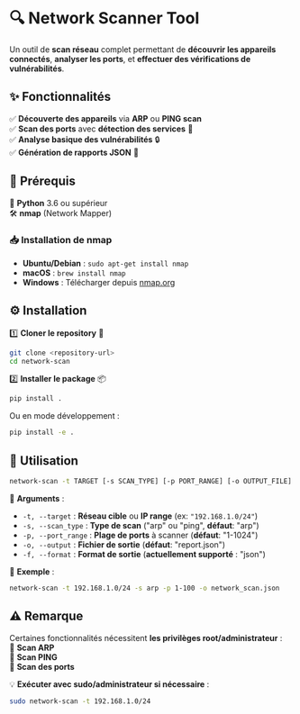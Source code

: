 # 🔍 Network Scanner Tool  

Un outil de **scan réseau** complet permettant de **découvrir les appareils connectés**, **analyser les ports**, et **effectuer des vérifications de vulnérabilités**.  

## ✨ Fonctionnalités  

✅ **Découverte des appareils** via **ARP** ou **PING scan**  
✅ **Scan des ports** avec **détection des services** 🔌  
✅ **Analyse basique des vulnérabilités** 🔒  
✅ **Génération de rapports JSON** 📄  

## 📌 Prérequis  

🐍 **Python** 3.6 ou supérieur  
🛠️ **nmap** (Network Mapper)  

### 📥 Installation de nmap  

- **Ubuntu/Debian** : `sudo apt-get install nmap`  
- **macOS** : `brew install nmap`  
- **Windows** : Télécharger depuis [nmap.org](https://nmap.org/download.html)  

## ⚙️ Installation  

1️⃣ **Cloner le repository** 🔽  
```bash
git clone <repository-url>
cd network-scan
```

2️⃣ **Installer le package** 📦  
```bash
pip install .
```
Ou en mode développement :  
```bash
pip install -e .
```

## 🚀 Utilisation  

```bash
network-scan -t TARGET [-s SCAN_TYPE] [-p PORT_RANGE] [-o OUTPUT_FILE] [-f FORMAT]
```

📌 **Arguments** :  
- `-t, --target` : **Réseau cible** ou **IP range** (ex: `"192.168.1.0/24"`)  
- `-s, --scan_type` : **Type de scan** ("arp" ou "ping", **défaut**: "arp")  
- `-p, --port_range` : **Plage de ports** à scanner (**défaut**: "1-1024")  
- `-o, --output` : **Fichier de sortie** (**défaut**: "report.json")  
- `-f, --format` : **Format de sortie** (**actuellement supporté** : "json")  

📌 **Exemple** :  
```bash
network-scan -t 192.168.1.0/24 -s arp -p 1-100 -o network_scan.json
```

## ⚠️ Remarque  

Certaines fonctionnalités nécessitent **les privilèges root/administrateur** :  
🔹 **Scan ARP**  
🔹 **Scan PING**  
🔹 **Scan des ports**  

💡 **Exécuter avec sudo/administrateur si nécessaire** :  
```bash
sudo network-scan -t 192.168.1.0/24
```
